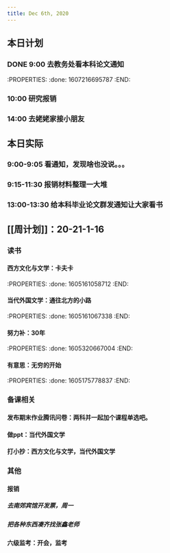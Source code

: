 ```yaml
---
title: Dec 6th, 2020
---
```


## 本日计划
### DONE 9:00 去教务处看本科论文通知 
:PROPERTIES:
:done: 1607216695787
:END:
### 10:00 研究报销
### 14:00 去姥姥家接小朋友
## 本日实际
### 9:00-9:05 看通知，发现啥也没说。。。
### 9:15-11:30 报销材料整理一大堆
### 13:00-13:30 给本科毕业论文群发通知让大家看书
##
## [[周计划]]：20-21-1-16
### 读书
#### 西方文化与文学：卡夫卡
:PROPERTIES:
:done: 1605161058712
:END:
#### 当代外国文学：通往北方的小路
:PROPERTIES:
:done: 1605161067338
:END:
#### 努力补：30年
:PROPERTIES:
:done: 1605320667004
:END:
#### 有意思：无穷的开始
:PROPERTIES:
:done: 1605175778837
:END:
### 备课相关
#### 发布期末作业腾讯问卷：两科并一起加个课程单选吧。
#### 做ppt：当代外国文学
#### 打小抄：西方文化与文学，当代外国文学
### 其他
#### 报销
##### 去南郊宾馆开发票，周一
##### 把各种东西凑齐找张鑫老师
#### 六级监考：开会，监考
